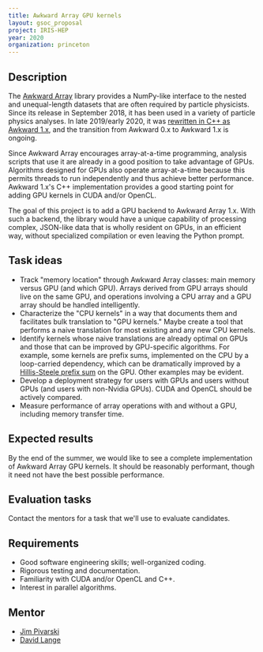 ```yaml
---
title: Awkward Array GPU kernels
layout: gsoc_proposal
project: IRIS-HEP
year: 2020
organization: princeton
---
```


## Description

The [Awkward Array](https://github.com/scikit-hep/awkward-array#readme) library
provides a NumPy-like interface to the nested and unequal-length datasets that
are often required by particle physicists. Since its release in September 2018,
it has been used in a variety of particle physics analyses. In late 2019/early
2020, it was
[rewritten in C++ as Awkward 1.x](https://github.com/scikit-hep/awkward-1.0#readme),
and the transition from Awkward 0.x to Awkward 1.x is ongoing.

Since Awkward Array encourages array-at-a-time programming, analysis scripts
that use it are already in a good position to take advantage of GPUs. Algorithms
designed for GPUs also operate array-at-a-time because this permits threads to
run independently and thus achieve better performance. Awkward 1.x's C++
implementation provides a good starting point for adding GPU kernels in CUDA
and/or OpenCL.

The goal of this project is to add a GPU backend to Awkward Array 1.x. With such
a backend, the library would have a unique capability of processing complex,
JSON-like data that is wholly resident on GPUs, in an efficient way, without
specialized compilation or even leaving the Python prompt.

## Task ideas

- Track "memory location" through Awkward Array classes: main memory versus GPU
  (and which GPU). Arrays derived from GPU arrays should live on the same GPU,
  and operations involving a CPU array and a GPU array should be handled
  intelligently.
- Characterize the "CPU kernels" in a way that documents them and facilitates
  bulk translation to "GPU kernels." Maybe create a tool that performs a naive
  translation for most existing and any new CPU kernels.
- Identify kernels whose naive translations are already optimal on GPUs and
  those that can be improved by GPU-specific algorithms. For example, some
  kernels are prefix sums, implemented on the CPU by a loop-carried dependency,
  which can be dramatically improved by a
  [Hillis-Steele prefix sum](https://en.wikipedia.org/wiki/Prefix_sum#Algorithm_1:_Shorter_span,_more_parallel)
  on the GPU. Other examples may be evident.
- Develop a deployment strategy for users with GPUs and users without GPUs (and
  users with non-Nvidia GPUs). CUDA and OpenCL should be actively compared.
- Measure performance of array operations with and without a GPU, including
  memory transfer time.

## Expected results

By the end of the summer, we would like to see a complete implementation of
Awkward Array GPU kernels. It should be reasonably performant, though it need
not have the best possible performance.

## Evaluation tasks

Contact the mentors for a task that we'll use to evaluate candidates.

## Requirements

- Good software engineering skills; well-organized coding.
- Rigorous testing and documentation.
- Familiarity with CUDA and/or OpenCL and C++.
- Interest in parallel algorithms.

## Mentor

- [Jim Pivarski](mailto:pivarski@princeton.edu)
- [David Lange](mailto:david.lange@cern.ch)
